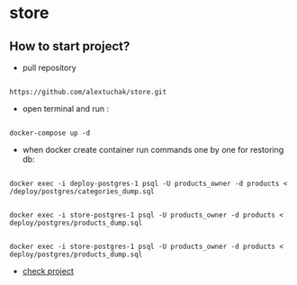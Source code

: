 # store

## 

## How to start project?

- pull repository

```

https://github.com/alextuchak/store.git

```

- open terminal and run :

```

docker-compose up -d

```

- when docker create container run commands one by one for restoring db:

```

docker exec -i deploy-postgres-1 psql -U products_owner -d products < /deploy/postgres/categories_dump.sql

```

```

docker exec -i store-postgres-1 psql -U products_owner -d products < deploy/postgres/products_dump.sql

```

```

docker exec -i store-postgres-1 psql -U products_owner -d products < deploy/postgres/products_dump.sql

```

- [check project](http://stepik-store.localhost/)